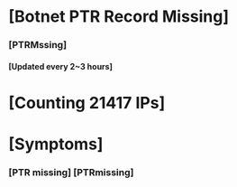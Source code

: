 # [Botnet PTR Record Missing]
### [PTRMssing]
#### [Updated every 2~3 hours]

# [Counting 21417 IPs]

# [Symptoms] 
###   [PTR missing] [PTRmissing]
